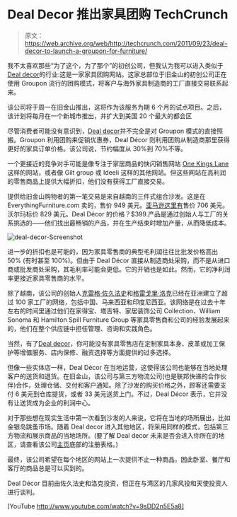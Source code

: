 # Deal Decor 推出家具团购 TechCrunch

> 原文：<https://web.archive.org/web/http://techcrunch.com/2011/09/23/deal-decor-to-launch-a-groupon-for-furniture/>

我不太喜欢那些“为了这个，为了那个”的初创公司，但我认为我可以进入类似于[Deal decor](https://web.archive.org/web/20230205034502/http://www.dealdecor.com/)的行业:这是一家家具团购网站。这家总部位于旧金山的初创公司正在使用 Groupon 流行的团购模式，将客户与海外家具制造商的工厂直接交易联系起来。

该公司将于周一在旧金山推出，这将作为该服务为期 6 个月的试点项目。之后，该计划将每月在一个新城市推出，并扩大到美国 20 个最大的都会区

尽管消费者可能没有意识到，[Deal decor](https://web.archive.org/web/20230205034502/http://www.dealdecor.com/)并不完全是对 Groupon 模式的直接照搬。Groupon 利用团购来促销优惠券，Deal Décor 则利用团购从制造商那里获得更好的家具订单价格。该公司说，节约幅度从 30%到 70%不等。

一个更接近的竞争对手可能是像专注于家居商品的快闪销售网站 [One Kings Lane](https://web.archive.org/web/20230205034502/https://www.onekingslane.com/) 这样的网站，或者像 Gilt group 或 Ideeli 这样的其他网站。但这些网站在高利润的零售商品上提供大幅折扣，他们没有获得工厂直接交易。

提供给旧金山购物者的第一笔交易是来自越南的三件式组合沙发。这是在 EverythingFurniture.com 卖的，售价 949 美元。[亚马逊这里有](https://web.archive.org/web/20230205034502/http://www.amazon.com/Bobkona-Hungtinton-Microfiber-Sectional-Mushroom/dp/B003SX0KR4)售价 706 美元。沃尔玛标价 829 美元。Deal Décor 的价格？$399.产品是通过创始人与工厂的关系挑选的——他们找出最畅销的产品，并在生产结束时增加产量，从而降低成本。

![](img/29d2dbb92107175577e467fb7e2051be.png "deal-decor-Screenshot")

进一步的折扣也是可能的，因为家具零售商的典型毛利润往往比批发价格高出 50% (有时甚至 100%)。但由于 Deal Décor 直接从制造商处采购，而不是从进口商或批发商处采购，其毛利率可能会更低。它的开销也是如此。然而，它的净利润率更接近家具零售商的水平。

除了越南，该公司的创始人[克雷格·佐久法史](https://web.archive.org/web/20230205034502/http://www.linkedin.com/pub/craig-sakuma/0/226/660)和[格雷戈里·洛克](https://web.archive.org/web/20230205034502/http://www.linkedin.com/pub/gregory-lok/14/a08/778)已经在亚洲建立了超过 100 家工厂的网络，包括中国、马来西亚和印度尼西亚。该网络是在过去十年左右的时间里通过他们在家得宝、塔吉特、家居装饰公司 Collection、William Sonoma 和 Hamilton Spill Furniture Group 等家具零售商和公司的经验发展起来的，他们在整个供应链中担任管理、咨询和实践角色。

当然，有了[Deal decor](https://web.archive.org/web/20230205034502/http://www.dealdecor.com/)，你可能没有家具零售店在定制家具本身、皮革或加工保护等增值服务、店内保修、融资选择等方面提供的过多选择。

但像一些实体店一样，Deal Décor 在当地运营，这使得该公司也能够在当地处理客户的送货和退货。在旧金山，该公司与第三方物流公司(也是联邦快递的合作伙伴)合作，处理仓储、交付和客户通知。除了沙发的购买价格之外，顾客还需要支付 6 美元到仓库提货，或者 33 美元送货上门。不过，Deal Décor 表示，它并没有让送货成为企业的利润中心。

对于那些想在现实生活中第一次看到沙发的人来说，它将在当地的场所展出，比如金银岛跳蚤市场。随着 Deal decor 进入其他地区，将采用同样的模式，包括第三方物流和展示商品的当地场所。(要了解 Deal decor 未来是否会进入你所在的地区，请查看该公司[主页](https://web.archive.org/web/20230205034502/http://www.dealdecor.com/)底部的注册表格。)

最终，该公司希望在每个地区的网站上一次提供不止一种商品，因此卧室、餐厅和客厅的商品总是可以买到的。

Deal Décor 目前由佐久法史和洛克投资，但正在与湾区的几家风投和天使投资人进行谈判。

[YouTube http://www.youtube.com/watch?v=9sDD2n5E5a8]